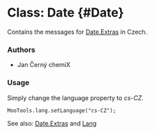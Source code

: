 Class: Date {#Date}
=====================================

Contains the messages for [Date.Extras][] in Czech.

### Authors

* Jan Černý chemiX

### Usage

Simply change the language property to *cs-CZ*.

	MooTools.lang.setLanguage("cs-CZ");

See also: [Date.Extras][] and [Lang][]

[Lang]: http://www.mootools.net/docs/more/Core/Lang
[Date.Extras]: http://www.mootools.net/docs/more/Native/Date.Extras
